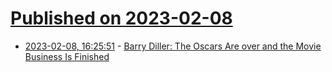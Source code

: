 # [Published on 2023-02-08](index.md)

* [2023-02-08, 16:25:51](https://news.ycombinator.com/item?id=34710371) - [Barry Diller: The Oscars Are over and the Movie Business Is Finished](https://www.lamag.com/culturefiles/barry-diller-the-oscars-are-over-and-the-movie-business-is-finished/)
